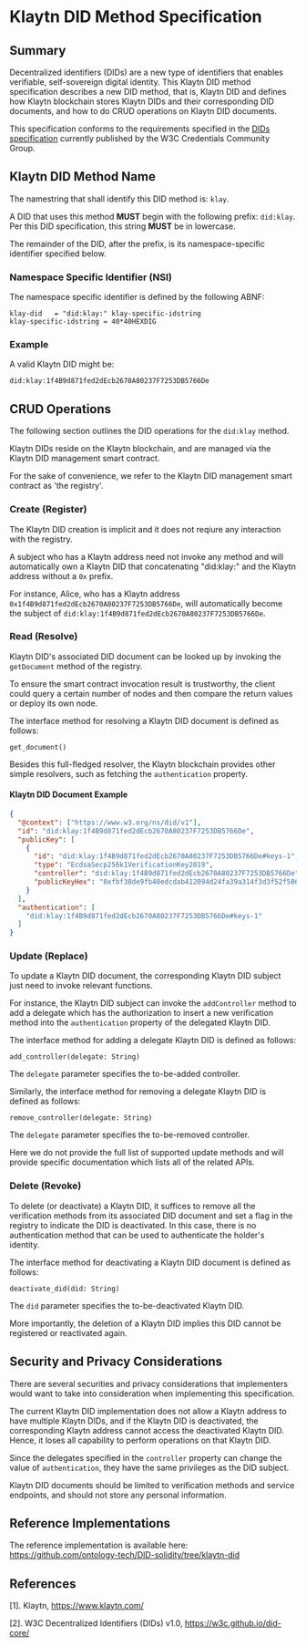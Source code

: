 # Klaytn DID Method Specification

## Summary
[summary]: #summary

Decentralized identifiers (DIDs) are a new type of identifiers that enables verifiable, self-sovereign digital identity. This Klaytn DID method specification describes a new DID method, that is, Klaytn DID and defines how Klaytn blockchain stores Klaytn DIDs and their corresponding DID documents, and how to do CRUD operations on Klaytn DID documents.

This specification conforms to the requirements specified in the [DIDs specification](https://www.w3.org/TR/did-core/) currently published by the W3C Credentials Community Group.


## Klaytn DID Method Name
[did-method-name]: #did-method-name

The namestring that shall identify this DID method is: `klay`.

A DID that uses this method **MUST** begin with the following prefix: `did:klay`. Per this DID specification, this string **MUST** be in lowercase.

The remainder of the DID, after the prefix, is its namespace-specific identifier specified below.


### Namespace Specific Identifier (NSI)
[namespace-specific-identifier]: #namespace-specific-identifier

The namespace specific identifier is defined by the following ABNF:
```
klay-did   = "did:klay:" klay-specific-idstring
klay-specific-idstring = 40*40HEXDIG
```

### Example
[example]: #example

A valid Klaytn DID might be:
```
did:klay:1f4B9d871fed2dEcb2670A80237F7253DB5766De
```

## CRUD Operations
[crud-operations]: #crud-operations

The following section outlines the DID operations for the `did:klay` method.

Klaytn DIDs reside on the Klaytn blockchain, and are managed via the Klaytn DID management smart contract.

For the sake of convenience, we refer to the Klaytn DID management smart contract as 'the registry'.

### Create (Register)
[create]: #create

The Klaytn DID creation is implicit and it does not reqiure any interaction with the registry.

A subject who has a Klaytn address need not invoke any method and will automatically own a Klaytn DID that concatenating "did:klay:" and the Klaytn address without a `0x` prefix.

For instance, Alice, who has a Klaytn address `0x1f4B9d871fed2dEcb2670A80237F7253DB5766De`, will automatically become the subject of `did:klay:1f4B9d871fed2dEcb2670A80237F7253DB5766De`.


### Read (Resolve)
[read]: #read

Klaytn DID's associated DID document can be looked up by invoking the `getDocument` method of the registry.

To ensure the smart contract invocation result is trustworthy, the client could query a certain number of nodes and then compare the return values or deploy its own node.

The interface method for resolving a Klaytn DID document is defined as follows:

```
get_document()
```

Besides this full-fledged resolver, the Klaytn blockchain provides other simple resolvers, such as fetching the `authentication` property.

#### Klaytn DID Document Example
[did-document-example]: #did-document-example

```json
{
  "@context": ["https://www.w3.org/ns/did/v1"],
  "id": "did:klay:1f4B9d871fed2dEcb2670A80237F7253DB5766De",
  "publicKey": [
	{
	  "id": "did:klay:1f4B9d871fed2dEcb2670A80237F7253DB5766De#keys-1",
	  "type": "EcdsaSecp256k1VerificationKey2019",
	  "controller": "did:klay:1f4B9d871fed2dEcb2670A80237F7253DB5766De",
	  "publicKeyHex": "0xfbf38de9fb40edcdab412094d24fa39a314f3d3f52f5860e2509c32522eda30161fe70dfc9f90434d64bd976ede4f112d4f2d8e34d28fe48281663219d2ddac6"
	}
  ],
  "authentication": [
	"did:klay:1f4B9d871fed2dEcb2670A80237F7253DB5766De#keys-1"
  ]
}
```

### Update (Replace)
[update]: #update

To update a Klaytn DID document, the corresponding Klaytn DID subject just need to invoke relevant functions.

For instance, the Klaytn DID subject can invoke the `addController` method to add a delegate which has the authorization to insert a new verification method into the `authentication` property of the delegated Klaytn DID.

The interface method for adding a delegate Klaytn DID is defined as follows:

```
add_controller(delegate: String)
```

The `delegate` parameter specifies the to-be-added controller.

Similarly, the interface method for removing a delegate Klaytn DID is defined as follows:

```
remove_controller(delegate: String)
```

The `delegate` parameter specifies the to-be-removed controller.

Here we do not provide the full list of supported update methods and will provide specific documentation which lists all of the related APIs.

### Delete (Revoke)
[delete]: #delete

To delete (or deactivate) a Klaytn DID, it suffices to remove all the verification methods from its associated DID document and set a flag in the registry to indicate the DID is deactivated. In this case, there is no authentication method that can be used to authenticate the holder's identity.

The interface method for deactivating a Klaytn DID document is defined as follows:

```
deactivate_did(did: String)
```

The `did` parameter specifies the to-be-deactivated Klaytn DID.

More importantly, the deletion of a Klaytn DID implies this DID cannot be registered or reactivated again.

## Security and Privacy Considerations
[security-and-privacy-considerations]: #security-and-privacy-considerations

There are several securities and privacy considerations that implementers would want to take into consideration when implementing this specification.

The current Klaytn DID implementation does not allow a Klaytn address to have multiple Klaytn DIDs, and if the Klaytn DID is deactivated, the corresponding Klaytn address cannot access the deactivated Klaytn DID. Hence, it loses all capability to perform operations on that Klaytn DID.

Since the delegates specified in the `controller` property can change the value of `authentication`, they have the same privileges as the DID subject.

Klaytn DID documents should be limited to verification methods and service endpoints, and should not store any personal information.

## Reference Implementations
[reference-implementations]: #reference-implementations

The reference implementation is available here: https://github.com/ontology-tech/DID-solidity/tree/klaytn-did

## References
[references]: #references

[1]. Klaytn, https://www.klaytn.com/

[2]. W3C Decentralized Identifiers (DIDs) v1.0, https://w3c.github.io/did-core/
